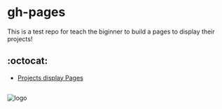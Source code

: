# gh-pages
This is a test repo for teach the biginner to build a pages to display their projects!

## :octocat:
* [Projects display Pages](http://xgqfrms.github.io/gh-pages)
##
![logo](https://github.com/xgqfrms/cdn/blob/gh-pages/images/logo_x.png)
